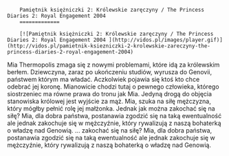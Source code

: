 
        Pamiętnik księżniczki 2: Królewskie zaręczyny / The Princess Diaries 2: Royal Engagement 2004 
        =============
        
        [![Pamiętnik księżniczki 2: Królewskie zaręczyny / The Princess Diaries 2: Royal Engagement 2004 ](http://vidos.pl/images/player.gif)](http://vidos.pl/pamietnik-ksiezniczki-2-krolewskie-zareczyny-the-princess-diaries-2-royal-engagement-2004)
        
        
 Mia Thermopolis zmaga się z nowymi problemami, które idą za królewskim berłem. Dziewczyna, zaraz po ukończeniu studiów, wyrusza do Genovii, państwem którym ma władać. Aczkolwiek pojawia się ktoś kto chce odebrać jej koronę. Mianowicie chodzi tutaj o pewnego człowieka, którego siostrzeniec ma równe prawa do tronu jak Mia. Jedyną drogą do objęcia stanowiska królowej jest wyjście za mąż. Mia, szuka na siłę mężczyzna, który mógłby pełnić rolę jej małżonka. Jednak jak można zakochać się na siłę? Mia, dla dobra państwa, postanawia zgodzić się na taką ewentualność ale jednak zakochuje się w mężczyźnie, który rywalizują z naszą bohaterką o władzę nad Genowią.  ... zakochać się na siłę? Mia, dla dobra państwa, postanawia zgodzić się na taką ewentualność ale jednak zakochuje się w mężczyźnie, który rywalizują z naszą bohaterką o władzę nad Genowią.
    